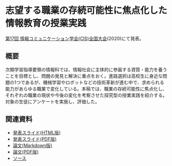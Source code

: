 # 志望する職業の存続可能性に焦点化した情報教育の授業実践
[第17回 情報コミュニケーション学会(CIS)全国大会](http://www.cis.gr.jp/zenkoku.html)(2020)にて発表。

## 概要
次期学習指導要領の情報科では、情報社会に主体的に参画する資質・能力を養うことを目標とし、問題の発見と解決に重点をおく。進路選択は高校生に身近な問題の1つであるが、機械学習やロボットなどの技術革新が進む中で、求められる能力があらゆる職業で変化している。本稿では、職業の存続可能性に焦点化し、それぞれの職業の現状や今後の変化を考察させた探究型の授業実践を紹介する。対象の生徒にアンケートを実施し、評価した。

## 関連資料
- [発表スライド(HTML版)](https://saireya.github.io/thesis/2020CIS-career/slide.tex.xml)
- [発表スライド(PDF版)](https://www.slideshare.net/saireya/ss-133066472)
- [論文(Markdown版)](thesis.md)
- [論文(PDF版)](https://www.scribd.com/doc/400351512)
- [ソース](https://github.com/saireya/thesis/tree/gh-pages/2020CIS-career)
